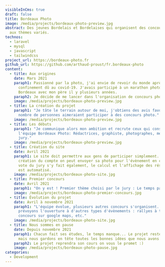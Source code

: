 ```yaml
---
visibleInCms: true
draft: false
title: Bordeaux Photo
image: /media/projects/bordeaux-photo-preview.jpg
abstract: Des jeunes Bordelais et Bordelaises qui organisent des concours photo
  aux thèmes variés.
technos:
  - laravel
  - mysql
  - javascript
  - tailwindcss
project_url: https://bordeaux-photo.fr
github_url: https://github.com/arthaud-proust/fr.bordeaux-photo
content:
  - title: Aux origines
    date: Mars 2021
    paraph1: Passionné par la photo, j'ai envie de revoir du monde après le
      confinement dû au covid-19. J'avais participé à un marathon photo à
      Bordeaux avec mon père il y plusieurs années.
    paraph2: Je décide de me lancer dans l'organisation de concours photos.
    image: /media/projects/bordeaux-photo-preview.jpg
  - title: La création du projet
    paraph1: "Je tâte le terrain autour de moi, j'obtiens des avis favorables: bon
      nombre de personnes aimeraient participer à des concours photo."
    image: /media/projects/bordeaux-photo-preview.jpg
  - title: Les débuts
    paraph1: "Je communique alors mon ambition et recrute ceux qui constituerons
      l'équipe Bordeaux Photo: Rédactrices, graphiste, photographes, membres du
      jury."
    image: /media/projects/bordeaux-photo-preview.jpg
  - title: Création du site
    date: Avril 2021
    paraph1: Le site doit permettre aux gens de participer simplement. Après
      création du compte on peut envoyer sa photo pour l'évènement en cours. Le
      vote du jury s'y fait également, le calcul et l'affichage des résultats
      est automatisé.
    image: /media/projects/bordeaux-photo-site.jpg
  - title: Premier concours
    date: Avril 2021
    paraph1: "On y est ! Premier thème choisi par le jury : Le temps passe."
    image: /media/projects/bordeaux-photo-premier-concours.jpg
  - title: Évolution du projet
    date: Avril à novembre 2021
    paraph1: "L'équipe évolue, plusieurs autres concours s'organisent. Nous
      prévoyons l'ouverture à d'autres types d'évènements : rallyes à thèmes,
      concours sur google maps, etc."
    image: /media/projects/bordeaux-photo-site.jpg
  - title: Nous sommes en pause
    date: Depuis novembre 2021
    paraph1: Chacun fait ses études, le temps manque... Le projet reste en suspens
      mais nous gardons en tête toutes les bonnes idées que nous avons.
    paraph2: Le projet reprendra son cours on vous le promet :)
    image: /media/projects/bordeaux-photo-pause.jpg
categories:
  - Development
---
```

